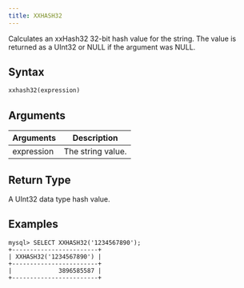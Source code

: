 ```yaml
---
title: XXHASH32
---
```


Calculates an xxHash32 32-bit hash value for the string.
The value is returned as a UInt32 or NULL if the argument was NULL.

## Syntax

```sql
xxhash32(expression)
```

## Arguments

| Arguments  | Description       |
| ---------- | ----------------- |
| expression | The string value. |

## Return Type

A UInt32 data type hash value.

## Examples

```
mysql> SELECT XXHASH32('1234567890');
+------------------------+
| XXHASH32('1234567890') |
+------------------------+
|             3896585587 |
+------------------------+
```
